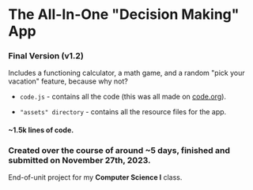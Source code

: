 # The All-In-One "Decision Making" App #
### Final Version (v1.2)

Includes a functioning calculator, a math game, and a random "pick your vacation" feature, because why not?

* `code.js` - contains all the code (this was all made on [code.org](https://code.org/)).

* `"assets" directory` - contains all the resource files for the app.

#### ~1.5k lines of code.
### Created over the course of around ~5 days, finished and submitted on November 27th, 2023.
End-of-unit project for my **Computer Science I** class.